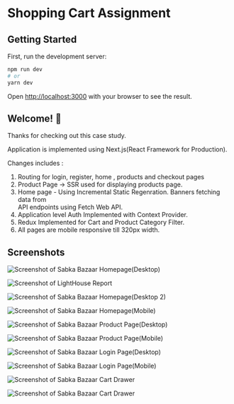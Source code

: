 # Shopping Cart Assignment

## Getting Started

First, run the development server:

```bash
npm run dev
# or
yarn dev
```

Open [http://localhost:3000](http://localhost:3000) with your browser to see the result.

## Welcome! 👋

Thanks for checking out this case study.

Application is implemented using Next.js(React Framework
for Production).

Changes includes : 

1. Routing for login, register, home , products and checkout pages
2. Product Page -> SSR used for displaying products page.
3. Home page - Using Incremental Static Regenration. Banners fetching data from        
    API endpoints using Fetch Web API.   
5. Application level Auth Implemented with Context Provider.
6. Redux Implemented for Cart and Product Category Filter.
7. All pages are mobile responsive till 320px width.


## Screenshots

![Screenshot of Sabka Bazaar Homepage(Desktop)](./screenshots/shopping_cart_assignment_Homepage_1.jpg)

![Screenshot of LightHouse Report](./screenshots/shopping_cart_assignment_LightHouse_Report.jpg)

![Screenshot of Sabka Bazaar Homepage(Desktop 2)](./screenshots/shopping_cart_assignment_Homepage_2.jpg)

![Screenshot of Sabka Bazaar Homepage(Mobile)](./screenshots/shopping_cart_assignment_Homepage_Mobile.jpg)

![Screenshot of Sabka Bazaar Product Page(Desktop)](./screenshots/shopping_cart_assignment_ProductPage.jpg)

![Screenshot of Sabka Bazaar Product Page(Mobile)](./screenshots/shopping_cart_assignment_ProductPage_Mobile.jpg)

![Screenshot of Sabka Bazaar Login Page(Desktop)](./screenshots/shopping_cart_assignment_LoginPage.jpg)

![Screenshot of Sabka Bazaar Login Page(Mobile)](./screenshots/shopping_cart_assignment_LoginPage_Mobile.jpg)

![Screenshot of Sabka Bazaar Cart Drawer](./screenshots/shopping_cart_assignment_Cart_Drawer.jpg)

![Screenshot of Sabka Bazaar Cart Drawer](./screenshots/shopping_cart_assignment_Cart_Drawer.jpg)